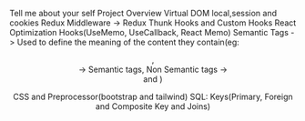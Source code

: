 Tell me about your self
Project Overview
Virtual DOM
local,session and cookies
Redux Middleware -> Redux Thunk
Hooks and Custom Hooks
React Optimization Hooks(UseMemo, UseCallback, React Memo)
Semantic Tags -> Used to define the meaning of the content they contain(eg: <header> <footer>,<article> -> Semantic tags, Non Semantic tags -> <div> and <span>)

CSS and Preprocessor(bootstrap and tailwind)
SQL: Keys(Primary, Foreign and Composite Key and Joins)
